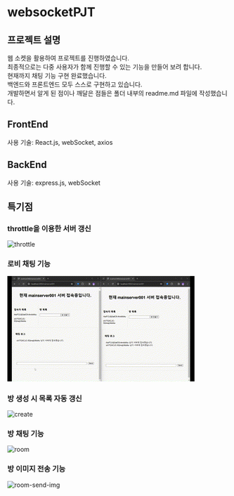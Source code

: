 # websocketPJT

## 프로젝트 설명
웹 소켓을 활용하여 프로젝트를 진행하였습니다.<br>
최종적으로는 다중 사용자가 함께 진행할 수 있는 기능을 만들어 보려 합니다.<br>
현재까지 채팅 기능 구현 완료했습니다.<br>
백엔드와 프론트엔드 모두 스스로 구현하고 있습니다.<br>
개발하면서 알게 된 점이나 깨달은 점들은 폴더 내부의 readme.md 파일에 작성했습니다.

## FrontEnd
사용 기술: React.js, webSocket, axios

## BackEnd
사용 기술: express.js, webSocket

## 특기점

### throttle을 이용한 서버 갱신
![throttle](assets/throttle.gif)

### 로비 채팅 기능
![lobby_chat](assets/lobbyChat.gif)

### 방 생성 시 목록 자동 갱신
![create](assets/createRoom.gif)

### 방 채팅 기능
![room](assets/roomChat.gif)

### 방 이미지 전송 기능
![room-send-img](assets/roomSendImg.gif)
